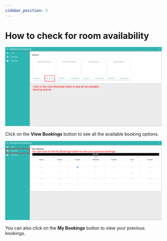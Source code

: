 ```yaml
---
sidebar_position: 3
---
```


# How to check for room availability

![Step1](./bookingavailable2.png)

Click on the **View Bookings** button to see all the available booking options.

![Step1](./bookingavailable.png)

You can also click on the **My Bookings** button to view your previous bookings.